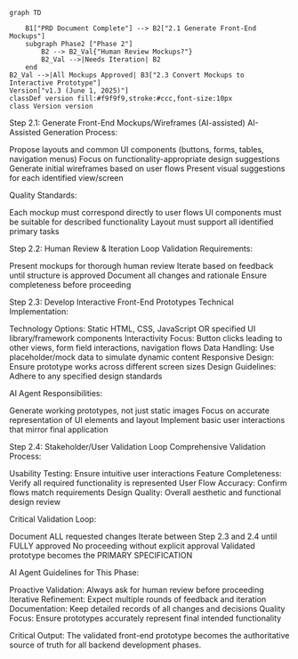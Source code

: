 

```mermaid
graph TD
    
    B1["PRD Document Complete"] --> B2["2.1 Generate Front-End Mockups"]    
    subgraph Phase2 ["Phase 2"]
        B2 --> B2_Val{"Human Review Mockups?"}
        B2_Val -->|Needs Iteration| B2
    end
B2_Val -->|All Mockups Approved| B3["2.3 Convert Mockups to Interactive Prototype"]
Version["v1.3 (June 1, 2025)"]    
classDef version fill:#f9f9f9,stroke:#ccc,font-size:10px
class Version version
```


Step 2.1: Generate Front-End Mockups/Wireframes (AI-assisted)
AI-Assisted Generation Process:

Propose layouts and common UI components (buttons, forms, tables, navigation menus)
Focus on functionality-appropriate design suggestions
Generate initial wireframes based on user flows
Present visual suggestions for each identified view/screen

Quality Standards:

Each mockup must correspond directly to user flows
UI components must be suitable for described functionality
Layout must support all identified primary tasks

Step 2.2: Human Review & Iteration Loop
Validation Requirements:

Present mockups for thorough human review
Iterate based on feedback until structure is approved
Document all changes and rationale
Ensure completeness before proceeding

Step 2.3: Develop Interactive Front-End Prototypes
Technical Implementation:

Technology Options: Static HTML, CSS, JavaScript OR specified UI library/framework components
Interactivity Focus: Button clicks leading to other views, form field interactions, navigation flows
Data Handling: Use placeholder/mock data to simulate dynamic content
Responsive Design: Ensure prototype works across different screen sizes
Design Guidelines: Adhere to any specified design standards

AI Agent Responsibilities:

Generate working prototypes, not just static images
Focus on accurate representation of UI elements and layout
Implement basic user interactions that mirror final application

Step 2.4: Stakeholder/User Validation Loop
Comprehensive Validation Process:

Usability Testing: Ensure intuitive user interactions
Feature Completeness: Verify all required functionality is represented
User Flow Accuracy: Confirm flows match requirements
Design Quality: Overall aesthetic and functional design review

Critical Validation Loop:

Document ALL requested changes
Iterate between Step 2.3 and 2.4 until FULLY approved
No proceeding without explicit approval
Validated prototype becomes the PRIMARY SPECIFICATION

AI Agent Guidelines for This Phase:

Proactive Validation: Always ask for human review before proceeding
Iterative Refinement: Expect multiple rounds of feedback and iteration
Documentation: Keep detailed records of all changes and decisions
Quality Focus: Ensure prototypes accurately represent final intended functionality

Critical Output: The validated front-end prototype becomes the authoritative source of truth for all backend development phases.
